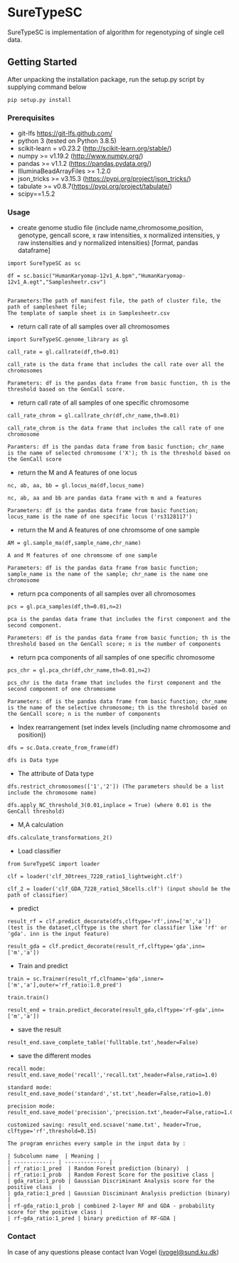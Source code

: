 # SureTypeSC
SureTypeSC is implementation of algorithm for regenotyping of single cell data.

## Getting Started

After unpacking the installation package, run the setup.py script by supplying command below


```
pip setup.py install 
```

### Prerequisites
* git-lfs https://git-lfs.github.com/
* python 3 (tested on Python 3.8.5)
* scikit-learn = v0.23.2 (http://scikit-learn.org/stable/)
* numpy >= v1.19.2 (http://www.numpy.org/)
* pandas >= v1.1.2 (https://pandas.pydata.org/)
* IlluminaBeadArrayFiles >= 1.2.0
* json_tricks >= v3.15.3 (https://pypi.org/project/json_tricks/)
* tabulate >= v0.8.7(https://pypi.org/project/tabulate/)
* scipy==1.5.2

### Usage

* create genome studio file (include name,chromosome,position, genotype, gencall score, x raw intensities, x normalized intensities, y raw instensities and y normalized intensities) [format, pandas dataframe]

```
import SureTypeSC as sc

df = sc.basic("HumanKaryomap-12v1_A.bpm","HumanKaryomap-12v1_A.egt","Samplesheetr.csv")


Parameters:The path of manifest file, the path of cluster file, the path of samplesheet file; 
The template of sample sheet is in Samplesheetr.csv
```

* return call rate of all samples over all chromosomes

```
import SureTypeSC.genome_library as gl

call_rate = gl.callrate(df,th=0.01)

call_rate is the data frame that includes the call rate over all the chromosomes

Parameters: df is the pandas data frame from basic function, th is the threshold based on the GenCall score.
```


* return call rate of all samples of one specific chromosome

```
call_rate_chrom = gl.callrate_chr(df,chr_name,th=0.01)

call_rate_chrom is the data frame that includes the call rate of one chromosome

Paramters: df is the pandas data frame from basic function; chr_name is the name of selected chromosome ('X'); th is the threshold based on the GenCall score
```

* return the M and A features of one locus

```
nc, ab, aa, bb = gl.locus_ma(df,locus_name)

nc, ab, aa and bb are pandas data frame with m and a features

Parameters: df is the pandas data frame from basic function; locus_name is the name of one specific locus ('rs3128117')
```

* return the M and A features of one chromsome of one sample

```
AM = gl.sample_ma(df,sample_name,chr_name)

A and M features of one chromsome of one sample

Parameters: df is the pandas data frame from basic function; sample_name is the name of the sample; chr_name is the name one chromosome
```

* return pca components of all samples over all chromosomes

```
pcs = gl.pca_samples(df,th=0.01,n=2)

pca is the pandas data frame that includes the first component and the second component.

Parameters: df is the pandas data frame from basic function; th is the threshold based on the GenCall score; n is the number of components

```

* return pca components of all samples of one specific chromosome

```
pcs_chr = gl.pca_chr(df,chr_name,th=0.01,n=2)

pcs_chr is the data frame that includes the first component and the second component of one chromosome

Parameters: df is the pandas data frame from basic function; chr_name is the name of the selective chromosome; th is the threshold based on the GenCall score; n is the number of components

```



* Index rearrangement (set index levels (including name chromosome and position))
```
dfs = sc.Data.create_from_frame(df)

dfs is Data type
```

* The attribute of Data type

```
dfs.restrict_chromosomes(['1','2']) (The parameters should be a list include the chromosome name)

dfs.apply_NC_threshold_3(0.01,inplace = True) (where 0.01 is the GenCall threshold)
```

* M,A calculation
```
dfs.calculate_transformations_2()
```
* Load classifier
```
from SureTypeSC import loader

clf = loader('clf_30trees_7228_ratio1_lightweight.clf')

clf_2 = loader('clf_GDA_7228_ratio1_58cells.clf') (input should be the path of classifier)
```
* predict

```
result_rf = clf.predict_decorate(dfs,clftype='rf',inn=['m','a'])  (test is the dataset,clftype is the short for classifier like 'rf' or 'gda'. inn is the input feature)

result_gda = clf.predict_decorate(result_rf,clftype='gda',inn=['m','a'])
```

* Train and predict

```
train = sc.Trainer(result_rf,clfname='gda',inner=['m','a'],outer='rf_ratio:1.0_pred')

train.train()

result_end = train.predict_decorate(result_gda,clftype='rf-gda',inn=['m','a'])
```


* save the result
```
result_end.save_complete_table('fulltable.txt',header=False)
```
* save the different modes

```
recall mode: result_end.save_mode('recall','recall.txt',header=False,ratio=1.0)

standard mode: result_end.save_mode('standard','st.txt',header=False,ratio=1.0)

precision mode: result_end.save_mode('precision','precision.txt',header=False,ratio=1.0)

customized saving: result_end.scsave('name.txt', header=True, clftype='rf',threshold=0.15)
```

```
The program enriches every sample in the input data by :

| Subcolumn name  | Meaning |
| ------------- | ------------- |
| rf_ratio:1_pred  | Random Forest prediction (binary)  |
| rf_ratio:1_prob  | Random Forest Score for the positive class |
| gda_ratio:1_prob | Gaussian Discriminant Analysis score for the positive class  | 
| gda_ratio:1_pred | Gaussian Disciminant Analysis prediction (binary) | 
| rf-gda_ratio:1_prob | combined 2-layer RF and GDA - probability score for the positive class | 
| rf-gda_ratio:1_pred | binary prediction of RF-GDA | 
```


<!---## Running the program - validation--->
<!--- Validation procedures are implemented in SureTypeSC.py. To run a validation procedure equivalent to basic configuration, run:--->
<!---```--->
<!---python genotyping/SureTypeSC.py config/GM12878_basic_test.conf--->
<!---```--->


### Contact
In case of any questions please contact Ivan Vogel (ivogel@sund.ku.dk)
